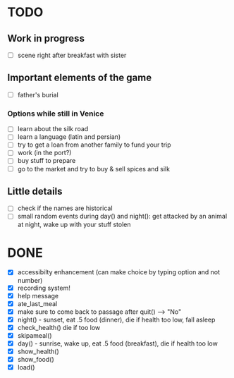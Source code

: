 # TODO

## Work in progress
- [ ] scene right after breakfast with sister

## Important elements of the game

- [ ] father's burial

### Options while still in Venice
- [ ] learn about the silk road
- [ ] learn a language (latin and persian)
- [ ] try to get a loan from another family to fund your trip
- [ ] work (in the port?)
- [ ] buy stuff to prepare
- [ ] go to the market and try to buy & sell spices and silk

## Little details

- [ ] check if the names are historical 
- [ ] small random events during day() and night(): get attacked by an animal at night, wake up with your stuff stolen 

# DONE

- [x] accessibilty enhancement (can make choice by typing option and not number)
- [x] recording system!
- [x] help message
- [x] ate_last_meal
- [x] make sure to come back to passage after quit() --> "No"
- [x] night() - sunset, eat .5 food (dinner), die if health too low, fall asleep
- [x] check_health() die if too low
- [x] skipameal()
- [x] day() - sunrise, wake up, eat .5 food (breakfast), die if health too low
- [x] show_health()
- [x] show_food()
- [x] load()
